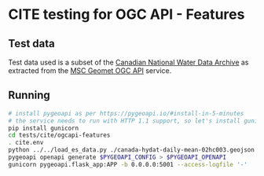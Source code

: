 # CITE testing for OGC API - Features

## Test data

Test data used is a subset of the [Canadian National Water Data Archive](https://www.canada.ca/en/environment-climate-change/services/water-overview/quantity/monitoring/survey/data-products-services/national-archive-hydat.html)
as extracted from the [MSC Geomet OGC API](https://eccc-msc.github.io/open-data/msc-geomet/web-services_en/#ogc-api-features) service.

## Running

```bash
# install pygeoapi as per https://pygeoapi.io/#install-in-5-minutes
# the service needs to run with HTTP 1.1 support, so let's install gunicorn
pip install gunicorn
cd tests/cite/ogcapi-features
. cite.env
python ../../load_es_data.py ./canada-hydat-daily-mean-02hc003.geojson IDENTIFIER
pygeoapi openapi generate $PYGEOAPI_CONFIG > $PYGEOAPI_OPENAPI
gunicorn pygeoapi.flask_app:APP -b 0.0.0.0:5001 --access-logfile '-'
```
